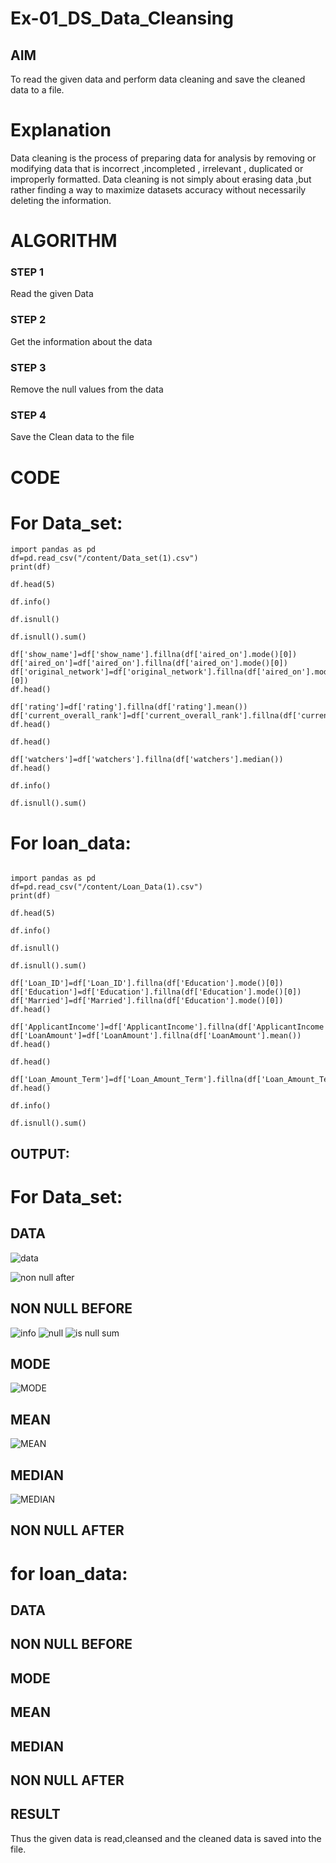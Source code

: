 # Ex-01_DS_Data_Cleansing


## AIM
To read the given data and perform data cleaning and save the cleaned data to a file. 

# Explanation
Data cleaning is the process of preparing data for analysis by removing or modifying data that is incorrect ,incompleted , irrelevant , duplicated or improperly formatted. 
Data cleaning is not simply about erasing data ,but rather finding a way to maximize datasets accuracy without necessarily deleting the information. 

# ALGORITHM
### STEP 1
Read the given Data
### STEP 2
Get the information about the data
### STEP 3
Remove the null values from the data
### STEP 4
Save the Clean data to the file

# CODE
# For Data_set:
```
import pandas as pd
df=pd.read_csv("/content/Data_set(1).csv")
print(df)

df.head(5)

df.info()

df.isnull()

df.isnull().sum()

df['show_name']=df['show_name'].fillna(df['aired_on'].mode()[0])
df['aired_on']=df['aired_on'].fillna(df['aired_on'].mode()[0])
df['original_network']=df['original_network'].fillna(df['aired_on'].mode()[0])
df.head()

df['rating']=df['rating'].fillna(df['rating'].mean())
df['current_overall_rank']=df['current_overall_rank'].fillna(df['current_overall_rank'].mean())
df.head()

df.head()

df['watchers']=df['watchers'].fillna(df['watchers'].median())
df.head()

df.info()

df.isnull().sum()
```

# For loan_data:
```

import pandas as pd
df=pd.read_csv("/content/Loan_Data(1).csv")
print(df)

df.head(5)

df.info()

df.isnull()

df.isnull().sum()

df['Loan_ID']=df['Loan_ID'].fillna(df['Education'].mode()[0])
df['Education']=df['Education'].fillna(df['Education'].mode()[0])
df['Married']=df['Married'].fillna(df['Education'].mode()[0])
df.head()

df['ApplicantIncome']=df['ApplicantIncome'].fillna(df['ApplicantIncome'].mean())
df['LoanAmount']=df['LoanAmount'].fillna(df['LoanAmount'].mean())
df.head()

df.head()

df['Loan_Amount_Term']=df['Loan_Amount_Term'].fillna(df['Loan_Amount_Term'].median())
df.head()

df.info()

df.isnull().sum()
```
## OUTPUT:
# For Data_set:
## DATA
![data](https://github.com/deepikasrinivasans/ODD2023-Datascience-Ex01/assets/119393935/7551f382-3120-4c58-875e-373e503843b1)

![non null after](https://github.com/deepikasrinivasans/ODD2023-Datascience-Ex01/assets/119393935/5316c6f6-b2ea-4779-a84e-572389ef2b3b)

## NON NULL BEFORE
![info](https://github.com/deepikasrinivasans/ODD2023-Datascience-Ex01/assets/119393935/80721c4f-e705-4113-9176-3a336a806eda)
![null](https://github.com/deepikasrinivasans/ODD2023-Datascience-Ex01/assets/119393935/ff37f7dd-89d5-4f14-9b55-a9157305367c)
![is null sum](https://github.com/deepikasrinivasans/ODD2023-Datascience-Ex01/assets/119393935/b9a4ab8e-2065-4aab-8f39-279138223221)
## MODE
![MODE](https://github.com/deepikasrinivasans/ODD2023-Datascience-Ex01/assets/119393935/370d8b0f-190c-448c-a167-d037c1520f2e)
## MEAN
![MEAN](https://github.com/deepikasrinivasans/ODD2023-Datascience-Ex01/assets/119393935/9e038789-c079-4144-9162-7f4d4e5fa349)
## MEDIAN
![MEDIAN](https://github.com/deepikasrinivasans/ODD2023-Datascience-Ex01/assets/119393935/59163147-1a63-45b3-b0ef-25fc75f564fd)


## NON NULL AFTER


# for loan_data:
## DATA



## NON NULL BEFORE


## MODE


## MEAN


## MEDIAN


## NON NULL AFTER  






## RESULT
Thus the given data is read,cleansed and the cleaned data is saved into the file.



